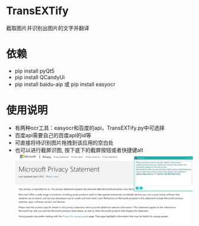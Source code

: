 # TransEXTify
截取图片并识别出图片的文字并翻译

# 依赖
* pip install pyQt5
* pip install QCandyUi
* pip install baidu-aip 或 pip install easyocr

# 使用说明
- 有两种ocr工具：easyocr和百度的api，TransEXTify.py中可选择
- 百度api需要自己的百度api的id等
- 可直接将待识别图片拖拽到该应用的空白处
- 也可以进行截屏识图, 按下底下的截屏按钮或者快捷键alt
![test](test.png)
